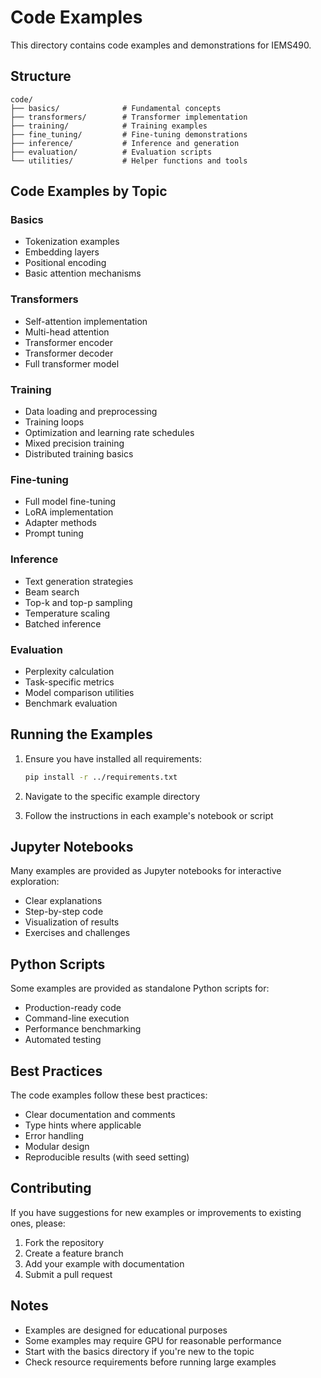 # Code Examples

This directory contains code examples and demonstrations for IEMS490.

## Structure

```
code/
├── basics/              # Fundamental concepts
├── transformers/        # Transformer implementation
├── training/            # Training examples
├── fine_tuning/         # Fine-tuning demonstrations
├── inference/           # Inference and generation
├── evaluation/          # Evaluation scripts
└── utilities/           # Helper functions and tools
```

## Code Examples by Topic

### Basics
- Tokenization examples
- Embedding layers
- Positional encoding
- Basic attention mechanisms

### Transformers
- Self-attention implementation
- Multi-head attention
- Transformer encoder
- Transformer decoder
- Full transformer model

### Training
- Data loading and preprocessing
- Training loops
- Optimization and learning rate schedules
- Mixed precision training
- Distributed training basics

### Fine-tuning
- Full model fine-tuning
- LoRA implementation
- Adapter methods
- Prompt tuning

### Inference
- Text generation strategies
- Beam search
- Top-k and top-p sampling
- Temperature scaling
- Batched inference

### Evaluation
- Perplexity calculation
- Task-specific metrics
- Model comparison utilities
- Benchmark evaluation

## Running the Examples

1. Ensure you have installed all requirements:
   ```bash
   pip install -r ../requirements.txt
   ```

2. Navigate to the specific example directory

3. Follow the instructions in each example's notebook or script

## Jupyter Notebooks

Many examples are provided as Jupyter notebooks for interactive exploration:
- Clear explanations
- Step-by-step code
- Visualization of results
- Exercises and challenges

## Python Scripts

Some examples are provided as standalone Python scripts for:
- Production-ready code
- Command-line execution
- Performance benchmarking
- Automated testing

## Best Practices

The code examples follow these best practices:
- Clear documentation and comments
- Type hints where applicable
- Error handling
- Modular design
- Reproducible results (with seed setting)

## Contributing

If you have suggestions for new examples or improvements to existing ones, please:
1. Fork the repository
2. Create a feature branch
3. Add your example with documentation
4. Submit a pull request

## Notes

- Examples are designed for educational purposes
- Some examples may require GPU for reasonable performance
- Start with the basics directory if you're new to the topic
- Check resource requirements before running large examples
